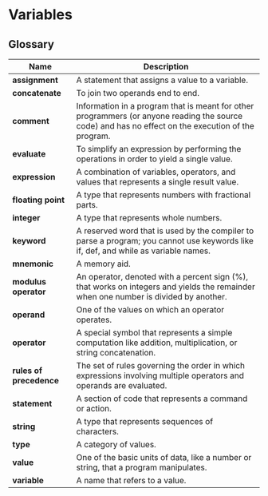 # Variables

## Glossary
| Name | Description | 
| --- | --- | 
| **assignment** | A statement that assigns a value to a variable. |
| **concatenate** | To join two operands end to end. |
| **comment** | Information in a program that is meant for other programmers (or anyone reading the source code) and has no effect on the execution of the program. |
| **evaluate** | To simplify an expression by performing the operations in order to yield a single value. |
| **expression** | A combination of variables, operators, and values that represents a single result value. |
| **floating point** | A type that represents numbers with fractional parts. |
| **integer** | A type that represents whole numbers. |
| **keyword** | A reserved word that is used by the compiler to parse a program; you cannot use keywords like if, def, and while as variable names. |
| **mnemonic** | A memory aid. | We often give variables mnemonic names to help us remember what is stored in the variable. |
| **modulus operator** | An operator, denoted with a percent sign (%), that works on integers and yields the remainder when one number is divided by another. |
| **operand** | One of the values on which an operator operates. |
| **operator** | A special symbol that represents a simple computation like addition, multiplication, or string concatenation. |
| **rules of precedence** | The set of rules governing the order in which expressions involving multiple operators and operands are evaluated. |
| **statement** | A section of code that represents a command or action. | So far, the statements we have seen are assignments and print expression statement. |
| **string** | A type that represents sequences of characters. |
| **type** | A category of values. | The types we have seen so far are integers (type int), floating-point numbers (type float), and strings (type str). |
| **value** | One of the basic units of data, like a number or string, that a program manipulates. |
| **variable** | A name that refers to a value. |